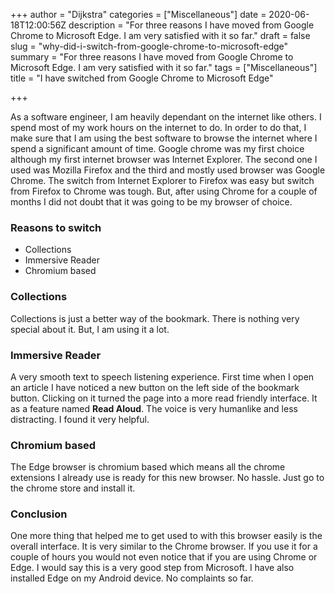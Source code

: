 +++
author = "Dijkstra"
categories = ["Miscellaneous"]
date = 2020-06-18T12:00:56Z
description = "For three reasons I have moved from Google Chrome to Microsoft Edge. I am very satisfied with it so far."
draft = false
slug = "why-did-i-switch-from-google-chrome-to-microsoft-edge"
summary = "For three reasons I have moved from Google Chrome to Microsoft Edge. I am very satisfied with it so far."
tags = ["Miscellaneous"]
title = "I have switched from Google Chrome to Microsoft Edge"

+++


As a software engineer, I am heavily dependant on the internet like others. I spend most of my work hours on the internet to do. In order to do that, I make sure that I am using the best software to browse the internet where I spend a significant amount of time. Google chrome was my first choice although my first internet browser was Internet Explorer. The second one I used was Mozilla Firefox and the third and mostly used browser was Google Chrome. The switch from Internet Explorer to Firefox was easy but switch from Firefox to Chrome was tough. But, after using Chrome for a couple of months I did not doubt that it was going to be my browser of choice.

### Reasons to switch

* Collections
* Immersive Reader
* Chromium based

### Collections

Collections is just a better way of the bookmark. There is nothing very special about it. But, I am using it a lot.

### Immersive Reader

A very smooth text to speech listening experience. First time when I open an article I have noticed a new button on the left side of the bookmark button. Clicking on it turned the page into a more read friendly interface. It as a feature named **Read Aloud**. The voice is very humanlike and less distracting. I found it very helpful.

### Chromium based

The Edge browser is chromium based which means all the chrome extensions I already use is ready for this new browser. No hassle. Just go to the chrome store and install it.

### Conclusion

One more thing that helped me to get used to with this browser easily is the overall interface. It is very similar to the Chrome browser. If you use it for a couple of hours you would not even notice that if you are using Chrome or Edge. I would say this is a very good step from Microsoft. I have also installed Edge on my Android device. No complaints so far.

